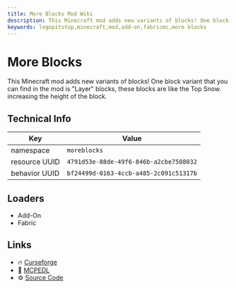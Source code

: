 ```yaml
---
title: More Blocks Mod Wiki
description: This Minecraft mod adds new variants of blocks! One block variant that you can find in the mod is "Layer" blocks, these blocks are like the Top Snow. increasing the height of the block.
keywords: legopitstop,minecraft,mod,add-on,fabricmc,more blocks
---
```


# More Blocks

This Minecraft mod adds new variants of blocks! One block variant that you can find in the mod is "Layer" blocks, these blocks are like the Top Snow. increasing the height of the block.

## Technical Info

| Key           | Value                                  |
| ------------- | -------------------------------------- |
| namespace     | `moreblocks`                           |
| resource UUID | `4791d53e-88de-49f6-846b-a2cbe7508032` |
| behavior UUID | `bf24499d-0163-4ccb-a485-2c091c51317b` |

## Loaders

- Add-On
- Fabric

## Links

- :fire: [Curseforge](https://www.curseforge.com/minecraft-bedrock/addons/more-block)
- :wrench: [MCPEDL](https://mcpedl.com/more-block/)
- :gear: [Source Code](https://github.com/legopitstop/Addons)
